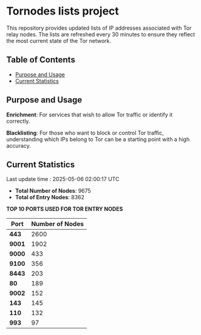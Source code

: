 # Tornodes lists project

This repository provides updated lists of IP addresses associated with Tor relay nodes. The lists are refreshed every 30 minutes to ensure they reflect the most current state of the Tor network.

## Table of Contents

- [Purpose and Usage](#purpose-and-usage)
- [Current Statistics](#current-statistics)


## Purpose and Usage

**Enrichment**: For services that wish to allow Tor traffic or identify it correctly.

**Blacklisting**: For those who want to block or control Tor traffic, understanding which IPs belong to Tor can be a starting point with a high accuracy.

## Current Statistics

Last update time : 2025-05-06 02:00:17 UTC

- **Total Number of Nodes**: 9675
- **Total of Entry Nodes**: 8362

**TOP 10 PORTS USED FOR TOR ENTRY NODES**

| **Port** | **Number of Nodes** |
|------|-----------------|
| **443**   | 2600  |
| **9001**   | 1902  |
| **9000**   | 433  |
| **9100**   | 356  |
| **8443**   | 203  |
| **80**   | 189  |
| **9002**   | 152  |
| **143**   | 145  |
| **110**   | 132  |
| **993**   | 97  |

